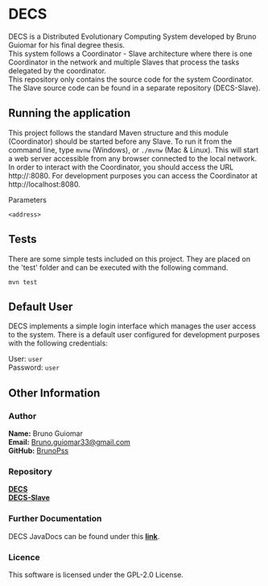 # DECS

DECS is a Distributed Evolutionary Computing System developed by Bruno Guiomar
for his final degree thesis.\
This system follows a Coordinator - Slave architecture where there is one Coordinator
in the network and multiple Slaves that process the tasks delegated by the coordinator.\
This repository only contains the source code for the system Coordinator.\
The Slave source code can be found in a separate repository (DECS-Slave).

## Running the application

This project follows the standard Maven structure and this module (Coordinator)
should be started before any Slave. To run it from the command line,
type `mvnw` (Windows), or `./mvnw` (Mac & Linux). This will start a web server accessible
from any browser connected to the local network.
In order to interact with the Coordinator, you should access the URL
http://<coordinator-address>:8080. For development purposes you can access the Coordinator
at http://localhost:8080.

Parameters

`<address>`

## Tests

There are some simple tests included on this project. They are placed on the 'test' folder
and can be executed with the following command.

`mvn test`

## Default User

DECS implements a simple login interface which manages the user access to the system.
There is a default user configured for development purposes with the following credentials:

User: `user`\
Password: `user`

## Other Information
### Author
**Name:** Bruno Guiomar\
**Email:** [Bruno.guiomar33@gmail.com](mailto:bruno.guiomar33@gmail.com?subject=DECS%20Inquire)\
**GitHub:** [BrunoPss](https://github.com/BrunoPss)

### Repository
[**DECS**](https://github.com/BrunoPss/DECS)\
[**DECS-Slave**](https://github.com/BrunoPss/DECS-Slave)

### Further Documentation
DECS JavaDocs can be found under this [**link**](https://brunopss.github.io/DECS/).

### Licence
This software is licensed under the GPL-2.0 License.
